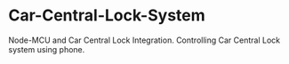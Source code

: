 # Car-Central-Lock-System
Node-MCU and Car Central Lock Integration.
Controlling Car Central Lock system using phone.
